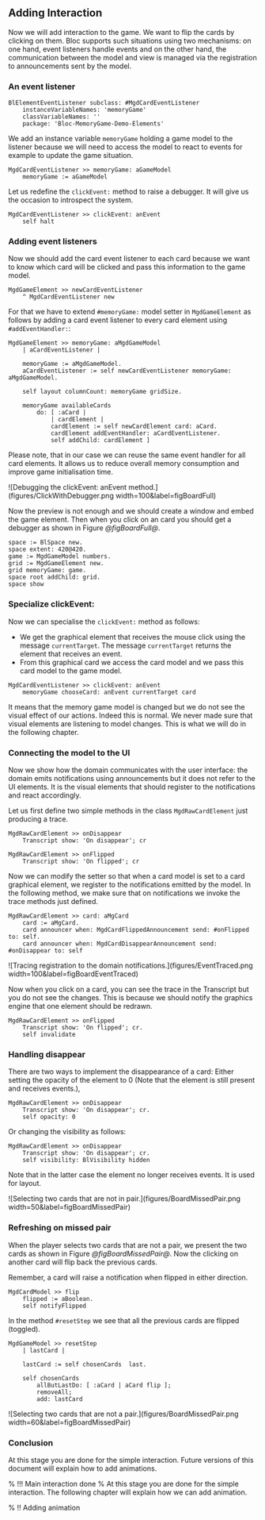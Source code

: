 ## Adding InteractionNow we will add interaction to the game. We want to flip the cards by clicking on them. Bloc supports such situations using two mechanisms: on one hand, event listeners handle eventsand on the other hand, the communication between the model and view is managed via the registration to announcementssent by the model.### An event listener```BlElementEventListener subclass: #MgdCardEventListener
	instanceVariableNames: 'memoryGame'
	classVariableNames: ''
	package: 'Bloc-MemoryGame-Demo-Elements'```We add an instance variable `memoryGame` holding a game model to the listener because we will need to access the model to react to events for example to update the game situation. ```MgdCardEventListener >> memoryGame: aGameModel
	memoryGame := aGameModel```Let us redefine the `clickEvent:` method to raise a debugger. It will give us the occasion to introspect the system.```MgdCardEventListener >> clickEvent: anEvent
	self halt```### Adding event listenersNow we should add the card event listener to each card because we want to know which card will be clicked and pass this information to the game model.```MgdGameElement >> newCardEventListener
	^ MgdCardEventListener new```For that we have to extend `#memoryGame:` model setter in `MgdGameElement` as follows by adding a card event listener to every card element using `#addEventHandler:`: ```MgdGameElement >> memoryGame: aMgdGameModel
	| aCardEventListener |
	
	memoryGame := aMgdGameModel.
	aCardEventListener := self newCardEventListener memoryGame: aMgdGameModel.
	
	self layout columnCount: memoryGame gridSize.
	
	memoryGame availableCards
		do: [ :aCard | 
			| cardElement |
			cardElement := self newCardElement card: aCard.
			cardElement addEventHandler: aCardEventListener.
			self addChild: cardElement ]```Please note, that in our case we can reuse the same event handler for all card elements. It allows us to reduce overall memory consumption and improve game initialisation time.![Debugging the clickEvent: anEvent method.](figures/ClickWithDebugger.png width=100&label=figBoardFull)Now the preview is not enough and we should create a window and embed the game element. Then when you click on an card you should get a debugger as shown in Figure *@figBoardFull@*.```space := BlSpace new.
space extent: 420@420.  
game := MgdGameModel numbers.
grid := MgdGameElement new.
grid memoryGame: game. 
space root addChild: grid.
space show ```### Specialize clickEvent:Now we can specialise the `clickEvent:` method as follows: - We get the graphical element that receives the mouse click using the message `currentTarget`. The message `currentTarget` returns the element that receives an event.- From this graphical card we access the card model and we pass this card model to the game model. ```MgdCardEventListener >> clickEvent: anEvent
	memoryGame chooseCard: anEvent currentTarget card```It means that the memory game model is changed but we do not see the visual effect of our actions. Indeed this is normal. We never made sure that visual elements are listening to model changes.  This is what we will do in the following chapter. ### Connecting the model to the UINow we show how the domain communicates with the user interface: the domain emits notificationsusing announcements but it does not refer to the UI elements. It is the visual elements that should register to the notifications and react accordingly.Let us first define two simple methods in the class `MgdRawCardElement` just producing a trace.```MgdRawCardElement >> onDisappear
	Transcript show: 'On disappear'; cr``````MgdRawCardElement >> onFlipped
	Transcript show: 'On flipped'; cr```Now we can modify the setter so that when a card model is set to a card graphical element, we register to the notifications emitted by the model. In the following method, we make sure that on notifications we invoke the trace methods just defined. ```MgdRawCardElement >> card: aMgCard
	card := aMgCard.
	card announcer when: MgdCardFlippedAnnouncement send: #onFlipped to: self.
	card announcer when: MgdCardDisappearAnnouncement send: #onDisappear to: self```![Tracing registration to the domain notifications.](figures/EventTraced.png width=100&label=figBoardEventTraced)Now when you click on a card, you can see the trace in the Transcript but you do not see the changes. This is because we should notify the graphics engine that one element should be redrawn. ```MgdRawCardElement >> onFlipped
	Transcript show: 'On flipped'; cr.
	self invalidate```### Handling disappearThere are two ways to implement the disappearance of a card:Either setting the opacity of the element to 0\(Note that the element is still present and receives events.\),```MgdRawCardElement >> onDisappear
	Transcript show: 'On disappear'; cr.
	self opacity: 0```Or changing the visibility as follows:```MgdRawCardElement >> onDisappear
	Transcript show: 'On disappear'; cr.
	self visibility: BlVisibility hidden```	Note that in the latter case the element no longer receives events.It is used for layout. ![Selecting two cards that are not in pair.](figures/BoardMissedPair.png width=50&label=figBoardMissedPair)### Refreshing on missed pairWhen the player selects two cards that are not a pair, we present the two cards as shown in Figure *@figBoardMissedPair@*.Now the clicking on another card will flip back the previous cards. Remember, a card will raise a notification when flipped in either direction. ```MgdCardModel >> flip
	flipped := aBoolean.
	self notifyFlipped```In the method `#resetStep` we see that all the previous cards are flipped \(toggled\).```MgdGameModel >> resetStep
	| lastCard |

	lastCard := self chosenCards  last.

	self chosenCards 
		allButLastDo: [ :aCard | aCard flip ];
		removeAll;
		add: lastCard```		![Selecting two cards that are not a pair.](figures/BoardMissedPair.png width=60&label=figBoardMissedPair)### ConclusionAt this stage you are done for the simple interaction. Future versions of this document will explain how to add animations.% !!! Main interaction done	% At this stage you are done for the simple interaction. The following chapter will explain how we can add animation. % !! Adding animation